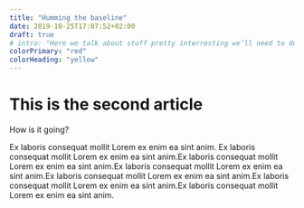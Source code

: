 ```yaml
---
title: "Humming the baseline"
date: 2019-10-25T17:07:52+02:00
draft: true
# intro: "Here we talk about stuff pretty interresting we’ll need to define something at some point"
colorPrimary: "red"
colorHeading: "yellow"
---
```


# This is the second article

How is it going?

Ex laboris consequat mollit Lorem ex enim ea sint anim. Ex laboris consequat mollit Lorem ex enim ea sint anim.Ex laboris consequat mollit Lorem ex enim ea sint anim.Ex laboris consequat mollit Lorem ex enim ea sint anim.Ex laboris consequat mollit Lorem ex enim ea sint anim.Ex laboris consequat mollit Lorem ex enim ea sint anim.Ex laboris consequat mollit Lorem ex enim ea sint anim.